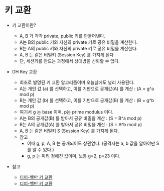 # 키 교환
- 키 교환이란?
  - A, B 가 각각 private, public 키를 만들어낸다.
  - A는 B의 public 키와 자신의 private 키로 공유 비밀을 계산한다.
  - B는 A의 public 키와 자신의 private 키로 공유 비밀을 계산한다.
  - A, B 는 같은 비밀키 (Session Key) 를 가지게 된다
  - 단, 세션키를 만드는 과정에서 상대방을 신뢰할 수 없다.
- DH Key 교환
  - 최초로 발명된 키 교환 알고리즘이며 오늘날에도 널리 사용된다.
  - A는 개인 값 (a) 를 선택하고, 이를 기반으로 공개값(A) 를 계산 : (A = g^a mod p)
  - B는 개인 값 (b) 를 선택하고, 이를 기반으로 공개값(B) 를 계산 : (B = g^b mod p)
  - 여기서 g 는 base 이며, p는 prime modulus 이다.
  - A는 B의 공개값(B) 를 받아서 공유 비밀을 계산 : (S = B^a mod p)
  - B는 A의 공개값(A) 를 받아서 공유 비밀을 계산 : (S = A^b mod p)
  - A, B 는 같은 비밀키 S (Session Key) 를 가지게 된다.
  - 참고 
    - 이때 g, p, A, B 는 공개되어도 상관없다. (공격자는 a, b 값을 알아야만 S를 알 수 있다.)
    - g, p 는 미리 정해진 값이며, 보통 g=2, p=23 이다.

- 참고
  - <a href="https://namu.wiki/w/%EB%94%94%ED%94%BC-%ED%97%AC%EB%A7%8C%20%ED%82%A4%20%EA%B5%90%ED%99%98">디피-헬만 키 교환</a>
  - <a href="https://tramamte.github.io/2018/07/20/diffie-hellman/">디피-헬만 키 교환</a>